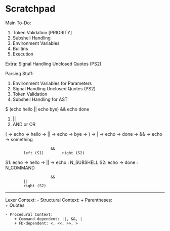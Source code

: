 # Scratchpad

Main To-Do:

1. Token Validation [PRIORITY]
2. Subshell Handling
3. Environment Variables
4. Builtins
5. Execution

Extra: Signal Handling Unclosed Quotes (PS2)

Parsing Stuff:

1. Environment Variables for Parameters
2. Signal Handling Unclosed Quotes (PS2)
3. Token Validation
3. Subshell Handling for AST

$ (echo hello || echo bye) && echo done

1. ||
2. AND or OR

( -> echo -> hello -> || -> echo -> bye -> ) -> | -> echo -> done -> && -> echo -> something

                        &&
            left (S1)        right (S2)

S1: echo -> hello -> || -> echo : N_SUBSHELL
S2: echo -> done : N_COMMAND


                        &&
            ||
            right (S2)

---

Lexer Context:
    - Structural Context: 
        + Parentheses:  
        + Quotes
    
    - Procedural Context:
        + Command-dependent: ||, &&, |
        + FD-dependent: <, <<, >>, > 


